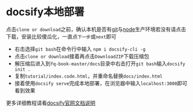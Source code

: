 # docsify本地部署

点击`clone or download`之前，确认本机是否有[git](https://git-scm.com/)与[node](https://nodejs.org/zh-cn/)生产环境若没有请点击下载，安装比较傻瓜化，一直点`下一步`或`next`即可

* 右击选择`git bash`在命令行中输入 `npm i docsify-cli -g`
* 点击`clone or download`接着再点击`DownloadZIP`下载压缩包
* 解压缩后进入到`fq-book-master/docs`目录中右击打开`git bash`输入`docsify init .`
* 复制`tutorial/index.code.html`，并重命名替换`docs/index.html`
* 接着使用`docsify serve`完成本地部署，在浏览器中输入`localhost:3000`即可看到效果

更多详细教程请看[docsify官网文档说明](https://docsify.js.org/)

